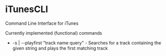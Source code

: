 # iTunesCLI
Command Line Interface for iTunes

Currently implemented (functional) commands
* -s | --playfirst "track name query" - Searches for a track containing the given string and plays the first matching track
